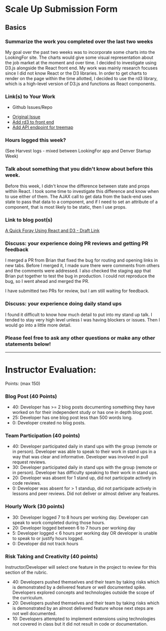 # Scale Up Submission Form

## Basics

### Summarize the work you completed over the last two weeks

My goal over the past two weeks was to incorporate some charts into the LookingFor site. The charts would give some visual representation about the job market at the moment and over time. I decided to investigate using D3.js alongside the React front end. My work was mainly research focuses since I did not know React or the D3 libraries. In order to get charts to render on the page within the time allotted, I decided to use the rd3 library, which is a high-level version of D3.js and functions as React components.

### Link(s) to Your Work

 - Github Issues/Repo
  * [Original Issue](https://github.com/LookingForMe/lookingForFrontEnd/issues/74)
  * [Add rd3 to front end](https://github.com/LookingForMe/lookingForFrontEnd/pull/79)
  * [Add API endpoint for treemap](https://github.com/LookingForMe/lookingfor/pull/115)

### Hours logged this week?

(See Harvest logs - mixed between LookingFor app and Denver Startup Week)

### Talk about something that you didn't know about before this week.

Before this week, I didn't know the difference between state and props within React. I took some time to investigate this difference and know when to use either of them. The AJAX call to get data from the back-end uses state to pass that data to a component, and if I need to set an attribute of a component, that is most likely to be static, then I use props.

### Link to blog post(s)

[A Quick Foray Using React and D3 - Draft Link](https://medium.com/@jaeger.rob/7a2aae7df9e1)

### Discuss: your experience doing PR reviews and getting PR feedback

I merged a PR from Brian that fixed the bug for routing and opening links in new tabs. Before I merged it, I made sure there were comments from others and the comments were addressed. I also checked the staging app that Brian put together to test the bug in production. I could not reproduce the bug, so I went ahead and merged the PR.

I have submitted two PRs for review, but I am still waiting for feedback.

### Discuss: your experience doing daily stand ups

I found it difficult to know how much detail to put into my stand up talk. I tended to stay very high level unless I was having blockers or issues. Then I would go into a little more detail.

### Please feel free to ask any other questions or make any other statements below!

-----

# Instructor Evaluation:

Points: (max 150)

### Blog Post (40 Points)  
  * 40: Developer has >= 2 blog posts documenting something they have worked on for their independent study or has one in depth blog post.
  * 25: Developer has one blog post less than 500 words long.
  * 0: Developer created no blog posts.

### Team Participation (40 points)

  * 40: Developer participated daily in stand ups with the group (remote or in person). Developer was able to speak to their work in stand ups in a way that was clear and informative. Developer was involved in pull request reviews.
  * 30: Developer participated daily in stand ups with the group (remote or in person). Developer has difficulty speaking to their work in stand ups.
  * 20: Developer was absent for 1 stand up, did not participate actively in code reviews.
  * 0: Developer was absent for > 1 standup, did not participate actively in lessons and peer reviews. Did not deliver or almost deliver any features.

### Hourly Work (30 points)

  * 30: Developer logged 7 to 8 hours per working day. Developer can speak to work completed during those hours.
  * 20: Developer logged between 6 to 7 hours per working day
  * 5: Developer logged < 6 hours per working day OR developer is unable to speak to or justify hours logged.
  * 0: Developer did not track hours

### Risk Taking and Creativity (40 points)

  Instructor/Developer will select one feature in the project to review for this section of the rubric.

  * 40: Developers pushed themselves and their team by taking risks which is demonstrated by a delivered feature or well documented spike. Developers explored concepts and technologies outside the scope of the curriculum.
  * 20: Developers pushed themselves and their team by taking risks which is demonstrated by an almost delivered feature whose next steps are not well documented.
  * 10: Developers attempted to implement extensions using technologies not covered in class but it did not result in code or documentation.
